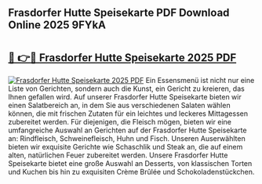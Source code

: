 ## Frasdorfer Hutte Speisekarte PDF Download Online 2025 9FYkA

# <h2><a href="http://gc5qa66.nevu.top/?p=Frasdorfer+Hutte+Speisekarte">🔗 👉🔴 Frasdorfer Hutte Speisekarte 2025 PDF</a></h2>

[![Frasdorfer Hutte Speisekarte 2025 PDF](https://i.imgur.com/dBaPXMq.png)](http://gc5qa66.nevu.top/?p=Frasdorfer+Hutte+Speisekarte)
Ein Essensmenü ist nicht nur eine Liste von Gerichten, sondern auch die Kunst, ein Gericht zu kreieren, das Ihnen gefallen wird. Auf unserer Frasdorfer Hutte Speisekarte bieten wir einen Salatbereich an, in dem Sie aus verschiedenen Salaten wählen können, die mit frischen Zutaten für ein leichtes und leckeres Mittagessen zubereitet werden. Für diejenigen, die Fleisch mögen, bieten wir eine umfangreiche Auswahl an Gerichten auf der Frasdorfer Hutte Speisekarte an: Rindfleisch, Schweinefleisch, Huhn und Fisch. Unseren Auserwählten bieten wir exquisite Gerichte wie Schaschlik und Steak an, die auf einem alten, natürlichen Feuer zubereitet werden. Unsere Frasdorfer Hutte Speisekarte bietet eine große Auswahl an Desserts, von klassischen Torten und Kuchen bis hin zu exquisiten Crème Brûlée und Schokoladenstückchen.

